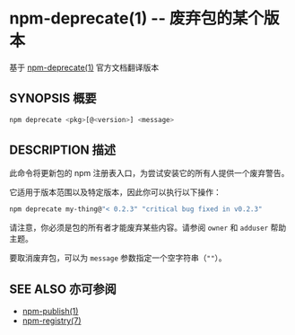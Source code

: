 npm-deprecate(1) -- 废弃包的某个版本
====================================================
基于 [npm-deprecate(1)](https://github.com/npm/npm/blob/latest/doc/cli/npm-deprecate.md) 官方文档翻译版本

## SYNOPSIS 概要
```bash
npm deprecate <pkg>[@<version>] <message>
```


## DESCRIPTION 描述

此命令将更新包的 npm 注册表入口，为尝试安装它的所有人提供一个废弃警告。

它适用于版本范围以及特定版本，因此你可以执行以下操作：
```bash
npm deprecate my-thing@"< 0.2.3" "critical bug fixed in v0.2.3"
```

请注意，你必须是包的所有者才能废弃某些内容。请参阅 `owner` 和 `adduser` 帮助主题。

要取消废弃包，可以为 `message` 参数指定一个空字符串（`""`）。

## SEE ALSO 亦可参阅

* [npm-publish(1)](https://docs.npmjs.com/cli/publish)
* [npm-registry(7)](https://docs.npmjs.com/misc/registry)
